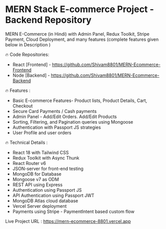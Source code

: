 # MERN Stack E-commerce Project - Backend Repository

MERN E-Commerce (in Hindi) with Admin Panel, Redux Toolkit, Stripe Payment, Cloud Deployment, and many features (complete features given below in Description )

🔥 Code Repositories:
- React [Frontend] - https://github.com/Shivam8801/MERN-Ecommerce-Frontend
- Node [Backend] - https://github.com/Shivam8801/MERN-Ecommerce-Backend

🔥 Features :
- Basic E-commerce Features- Product lists, Product Details, Cart, Checkout 
- Secure Card Payments / Cash payments
- Admin Panel - Add/Edit Orders. Add/Edit Products
- Sorting, Filtering, and Pagination queries using Mongoose
- Authentication with Passport JS strategies
- User Profile and user orders

🔥 Technical Details :
- React 18 with Tailwind CSS
- Redux Toolkit with Async Thunk
- React Router v6
- JSON-server for front-end testing
- MongoDB for Database
- Mongoose v7 as ODM
- REST API using Express
- Authentication using Passport JS
- API Authentication using Passport JWT
- MongoDB Atlas cloud database
- Vercel Server deployment
- Payments using Stripe - PaymentIntent based custom flow

Live Project URL : https://mern-ecommerce-8801.vercel.app
